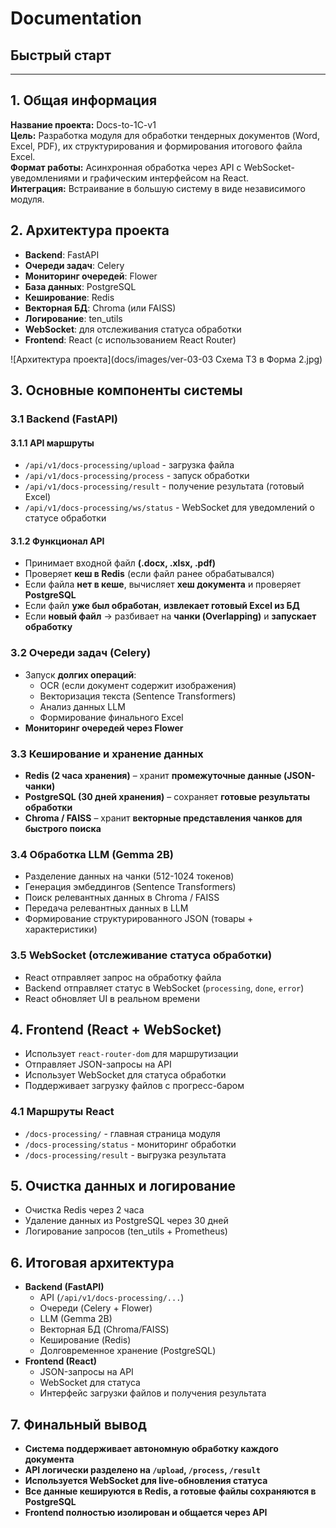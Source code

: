 # **Documentation**
## **Быстрый старт**




---
## **1. Общая информация**  

**Название проекта:** Docs-to-1C-v1  
**Цель:** Разработка модуля для обработки тендерных документов (Word, Excel, PDF), их структурирования и формирования итогового файла Excel.  
**Формат работы:** Асинхронная обработка через API с WebSocket-уведомлениями и графическим интерфейсом на React.  
**Интеграция:** Встраивание в большую систему в виде независимого модуля.  

## **2. Архитектура проекта**  

- **Backend**: FastAPI  
- **Очереди задач**: Celery  
- **Мониторинг очередей**: Flower  
- **База данных**: PostgreSQL  
- **Кеширование**: Redis  
- **Векторная БД**: Chroma (или FAISS)  
- **Логирование**: ten_utils  
- **WebSocket**: для отслеживания статуса обработки  
- **Frontend**: React (с использованием React Router)

![Архитектура проекта](docs/images/ver-03-03 Схема ТЗ в Форма 2.jpg)

## **3. Основные компоненты системы**  

### **3.1 Backend (FastAPI)**  

#### **3.1.1 API маршруты**  
- `/api/v1/docs-processing/upload` - загрузка файла  
- `/api/v1/docs-processing/process` - запуск обработки  
- `/api/v1/docs-processing/result` - получение результата (готовый Excel)  
- `/api/v1/docs-processing/ws/status` - WebSocket для уведомлений о статусе обработки  

#### **3.1.2 Функционал API**  
- Принимает входной файл **(.docx, .xlsx, .pdf)**  
- Проверяет **кеш в Redis** (если файл ранее обрабатывался)  
- Если файла **нет в кеше**, вычисляет **хеш документа** и проверяет **PostgreSQL**  
- Если файл **уже был обработан**, **извлекает готовый Excel из БД**  
- Если **новый файл** → разбивает на **чанки (Overlapping)** и **запускает обработку**  

### **3.2 Очереди задач (Celery)**  
- Запуск **долгих операций**:  
  - OCR (если документ содержит изображения)  
  - Векторизация текста (Sentence Transformers)  
  - Анализ данных LLM  
  - Формирование финального Excel  
- **Мониторинг очередей через Flower**  

### **3.3 Кеширование и хранение данных**  
- **Redis (2 часа хранения)** – хранит **промежуточные данные (JSON-чанки)**  
- **PostgreSQL (30 дней хранения)** – сохраняет **готовые результаты обработки**  
- **Chroma / FAISS** – хранит **векторные представления чанков для быстрого поиска**  

### **3.4 Обработка LLM (Gemma 2B)**  
- Разделение данных на чанки (512-1024 токенов)  
- Генерация эмбеддингов (Sentence Transformers)  
- Поиск релевантных данных в Chroma / FAISS  
- Передача релевантных данных в LLM  
- Формирование структурированного JSON (товары + характеристики)  

### **3.5 WebSocket (отслеживание статуса обработки)**  
- React отправляет запрос на обработку файла  
- Backend отправляет статус в WebSocket (`processing`, `done`, `error`)  
- React обновляет UI в реальном времени  

## **4. Frontend (React + WebSocket)**  
- Использует `react-router-dom` для маршрутизации  
- Отправляет JSON-запросы на API  
- Использует WebSocket для статуса обработки  
- Поддерживает загрузку файлов с прогресс-баром  

### **4.1 Маршруты React**  
- `/docs-processing/` - главная страница модуля  
- `/docs-processing/status` - мониторинг обработки  
- `/docs-processing/result` - выгрузка результата  

## **5. Очистка данных и логирование**  
- Очистка Redis через 2 часа  
- Удаление данных из PostgreSQL через 30 дней  
- Логирование запросов (ten_utils + Prometheus)

## **6. Итоговая архитектура**
- **Backend (FastAPI)**
  - API (`/api/v1/docs-processing/...`)
  - Очереди (Celery + Flower)
  - LLM (Gemma 2B)
  - Векторная БД (Chroma/FAISS)
  - Кеширование (Redis)
  - Долговременное хранение (PostgreSQL)
- **Frontend (React)**
  - JSON-запросы на API
  - WebSocket для статуса
  - Интерфейс загрузки файлов и получения результата  

## **7. Финальный вывод**
- **Система поддерживает автономную обработку каждого документа**  
- **API логически разделено на `/upload`, `/process`, `/result`**  
- **Используется WebSocket для live-обновления статуса**  
- **Все данные кешируются в Redis, а готовые файлы сохраняются в PostgreSQL**  
- **Frontend полностью изолирован и общается через API**  
